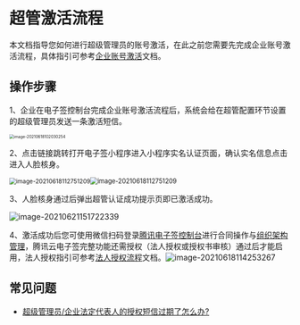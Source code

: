 # 超管激活流程

本文档指导您如何进行超级管理员的账号激活，在此之前您需要先完成企业账号激活流程，具体指引可参考[企业账号激活](https://cloud.tencent.com/document/product/378/43087)文档。

## 操作步骤

1、企业在电子签控制台完成企业账号激活流程后，系统会给在超管配置环节设置的超级管理员发送一条激活短信。

<img src="https://main.qcloudimg.com/raw/058150dbf8b4598313a3033030587707.png" alt="image-20210618102030254" style="zoom:50%;" />

2、点击链接跳转打开电子签小程序进入小程序实名认证页面，确认实名信息点击进入人脸核身。

<img src="https://main.qcloudimg.com/raw/8f5fb12dba582b88f945ee22d080a5a6.png" alt="image-20210618112751209" style="zoom:75%;" /><img src="https://main.qcloudimg.com/raw/901ea53594b970e6956b00c384c781ce.png" alt="image-20210618112751209" style="zoom:80%;" />

3、人脸核身通过后弹出超管认证成功提示页即已激活成功。

![image-20210621151722339](https://main.qcloudimg.com/raw/7f98cab38766e366e0642df92d0b08f7.png)

4、激活成功后您可使用微信扫码登录[腾讯电子签控制台](https://ess.tencent.com/)进行合同操作与[组织架构管理]()，腾讯云电子签完整功能还需授权（法人授权或授权书审核）通过后才能启用，法人授权指引可参考[法人授权流程]()文档。![image-20210618114253267](https://main.qcloudimg.com/raw/9869fbe1bd8cd7b579d3cb6bb3970140.png)

## 常见问题

- [超级管理员/企业法定代表人的授权短信过期了怎么办?]()

